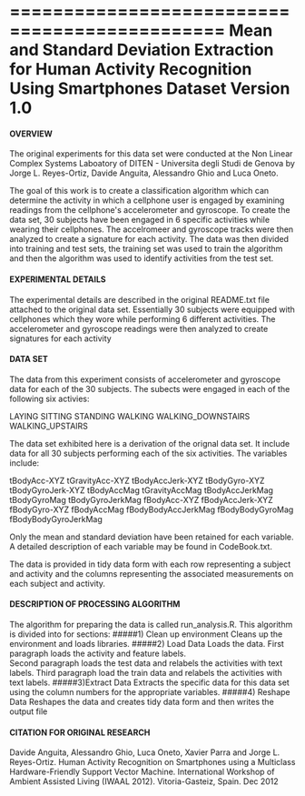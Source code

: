 ==============================================
Mean and Standard Deviation Extraction for
Human Activity Recognition Using Smartphones Dataset
Version 1.0
==============================================


#### OVERVIEW
The original experiments for this data set were conducted at the Non Linear Complex Systems Laboatory of DITEN - Universita degli Studi de Genova by Jorge L. Reyes-Ortiz, Davide Anguita, Alessandro Ghio and Luca Oneto.

The goal of this work is to create a classification algorithm which can determine the activity in which a cellphone user is engaged by examining readings from the cellphone's accelerometer and gyroscope.  To create the data set, 30 subjects have been engaged in 6 specific activities while wearing their cellphones.  The accelromeer and gyroscope tracks were then analyzed to create a signature for each activity.  The data was then divided into training and test sets, the training set was used to train the algorithm and then the algorithm was used to identify activities from the test set.

#### EXPERIMENTAL DETAILS
The experimental details are described in the original README.txt file attached to the original data set.  Essentially 30 subjects were equipped with cellphones which they wore while performing 6 different activities.  The accelerometer and gyroscope readings were then analyzed to create signatures for each activity

#### DATA SET
The data from this experiment consists of accelerometer and gyroscope data for each of the 30 subjects.  The subects were engaged in each of the following six activies:

LAYING
SITTING
STANDING
WALKING
WALKING_DOWNSTAIRS
WALKING_UPSTAIRS

The data set exhibited here is a derivation of the orignal data set.  It include data for all 30 subjects performing each of the six activities. The variables include:

tBodyAcc-XYZ
tGravityAcc-XYZ
tBodyAccJerk-XYZ
tBodyGyro-XYZ
tBodyGyroJerk-XYZ
tBodyAccMag
tGravityAccMag
tBodyAccJerkMag
tBodyGyroMag
tBodyGyroJerkMag
fBodyAcc-XYZ
fBodyAccJerk-XYZ
fBodyGyro-XYZ
fBodyAccMag
fBodyBodyAccJerkMag
fBodyBodyGyroMag
fBodyBodyGyroJerkMag

Only the mean and standard deviation have been retained for each variable.  A detailed description of each variable may be found in CodeBook.txt.

The data is provided in tidy data form with each row representing a subject and activity and the columns representing the associated measurements on each subject and activity.

#### DESCRIPTION OF PROCESSING ALGORITHM
The algorithm for preparing the data is called run_analysis.R.  This algorithm is divided into for sections:
#####1) Clean up environment 
   Cleans up the environment and loads libraries.
#####2) Load Data
   Loads the data.  First paragraph loads the activity and feature labels.  
   Second paragraph loads the test data and relabels the activities with text labels.
   Third paragraph load the train data and relabels the activities with text labels.
#####3)Extract Data
   Extracts the specific data for this data set using the column numbers for the appropriate variables.
#####4) Reshape Data
   Reshapes the data and creates tidy data form and then writes the output file


#### CITATION FOR ORIGINAL RESEARCH

Davide Anguita, Alessandro Ghio, Luca Oneto, Xavier Parra and Jorge L. Reyes-Ortiz. Human Activity Recognition on Smartphones using a Multiclass Hardware-Friendly Support Vector Machine. International Workshop of Ambient Assisted Living (IWAAL 2012). Vitoria-Gasteiz, Spain. Dec 2012

